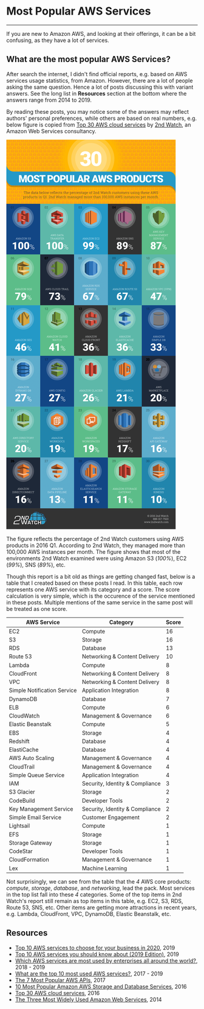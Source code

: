 # Most Popular AWS Services

---

If you are new to Amazon AWS, and looking at their offerings, it can be a bit confusing, as they have a lot of services.

## What are the most popular AWS Services?

After search the internet, I didn't find official reports, e.g. based on AWS services usage statistics, from Amazon. However, there are a lot of people asking the same question. Hence a lot of posts discussing this with variant answers. See the long list in **Resources** section at the bottom where the answers range from 2014 to 2019.

By reading these posts, you may notice some of the answers may reflect authors' personal preferences, while others are based on real numbers, e.g. below figure is copied from [Top 30 AWS cloud services](https://www.networkworld.com/article/3074508/top-30-aws-cloud-services.html) by [2nd Watch](https://www.2ndwatch.com), an Amazon Web Services consultancy.

![](images/top30-aws-products1-1.png)

The figure reflects the percentage of 2nd Watch customers using AWS products in 2016 Q1. According to 2nd Watch, they managed more than 100,000 AWS instances per month. The figure shows that most of the environments 2nd Watch examined were using Amazon S3 (*100%*), EC2 (*99%*), SNS (*89%*), etc.

Though this report is a bit old as things are getting changed fast, below is a table that I created based on these posts I read. In this table, each row represents one AWS service with its category and a score. The score calculation is very simple, which is the occurence of the service mentioned in these posts. Multiple mentions of the same service in the same post will be treated as one score.

| AWS Service                 |Category                         | Score
|-----------------------------|---------------------------------|-------
| EC2                         | Compute                         | 16
| S3                          | Storage                         | 16
| RDS                         | Database                        | 13
| Route 53                    | Networking & Content Delivery   | 10
| Lambda                      | Compute                         | 8
| CloudFront                  | Networking & Content Delivery   | 8
| VPC                         | Networking & Content Delivery   | 8
| Simple Notification Service | Application Integration         | 8
| DynamoDB                    | Database                        | 7
| ELB                         | Compute                         | 6
| CloudWatch                  | Management & Governance         | 6
| Elastic Beanstalk           | Compute                         | 5
| EBS                         | Storage                         | 4
| Redshift                    | Database                        | 4
| ElastiCache                 | Database                        | 4
| AWS Auto Scaling            | Management & Governance         | 4
| CloudTrail                  | Management & Governance         | 4
| Simple Queue Service        | Application Integration         | 4
| IAM                         | Security, Identity & Compliance | 3
| S3 Glacier                  | Storage                         | 2
| CodeBuild                   | Developer Tools                 | 2
| Key Management Service      | Security, Identity & Compliance | 2
| Simple Email Service        | Customer Engagement             | 2
| Lightsail                   | Compute                         | 1
| EFS                         | Storage                         | 1
| Storage Gateway             | Storage                         | 1
| CodeStar                    | Developer Tools                 | 1
| CloudFormation              | Management & Governance         | 1
| Lex                         | Machine Learning                | 1

Not surprisingly, we can see from the table that the *4* AWS core products: *compute*, *storage*, *database*, and *networking*, lead the pack. Most services in the top list fall into these *4* categories. Some of the top items in 2nd Watch's report still remain as top items in this table, e.g. EC2, S3, RDS, Route 53, SNS, etc. Other items are getting more attractions in recent years, e.g. Lambda, CloudFront, VPC, DynamoDB, Elastic Beanstalk, etc.

## Resources

* [Top 10 AWS services to choose for your business in 2020](https://www.romexsoft.com/blog/top-10-aws-services/), 2019
* [Top 10 AWS services you should know about (2019 Edition)](https://www.clickittech.com/aws/top-10-aws-services/), 2019
* [Which AWS services are most used by enterprises all around the world?](https://www.quora.com/Which-AWS-services-are-most-used-by-enterprises-all-around-the-world), 2018 - 2019
* [What are the top 10 most used AWS services?](https://www.quora.com/What-are-the-top-10-most-used-AWS-services), 2017 - 2019
* [The 7 Most Popular AWS APIs](https://www.stratoscale.com/blog/cloud/7-popular-aws-apis/), 2017
* [10 Most Popular Amazon AWS Storage and Database Services](https://www.thegeekstuff.com/2016/02/aws-storage-and-db/), 2016
* [Top 30 AWS cloud services](https://www.networkworld.com/article/3074508/top-30-aws-cloud-services.html), 2016
* [The Three Most Widely Used Amazon Web Services](http://techgenix.com/three-most-widely-used-amazon-web-services/), 2014
